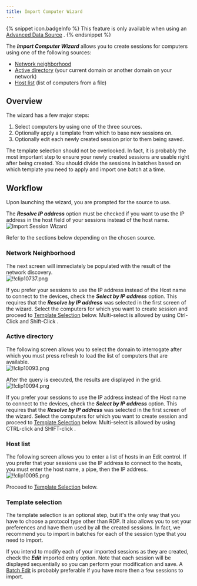 ```yaml
---
title: Import Computer Wizard
---
```

{% snippet icon.badgeInfo %} 
This feature is only available when using an [Advanced Data Source](/rdm/windows/data-sources/data-sources-types/advanced-data-sources/) . 
{% endsnippet %}
 
The ***Import Computer Wizard*** allows you to create sessions for computers using one of the following sources:  

* [Network neighborhood](#network-neighborhood) 
* [Active directory](#active-directory) (your current domain or another domain on your network) 
* [Host list](#host-list) (list of computers from a file) 

## Overview 

The wizard has a few major steps:  

1. Select computers by using one of the three sources. 
1. Optionally apply a template from which to base new sessions on. 
1. Optionally edit each newly created session prior to them being saved. 

The template selection should not be overlooked. In fact, it is probably the most important step to ensure your newly created sessions are usable right after being created. You should divide the sessions in batches based on which template you need to apply and import one batch at a time. 

## Workflow 

Upon launching the wizard, you are prompted for the source to use.  

The ***Resolve IP address*** option must be checked if you want to use the IP address in the host field of your sessions instead of the host name.  
![Import Session Wizard](/img/en/rdm/windows/clip10736.png) 

Refer to the sections below depending on the chosen source. 

### Network Neighborhood 

The next screen will immediately be populated with the result of the network discovery.  
![!!clip10737.png](/img/en/rdm/windows/clip10737.png) 

If you prefer your sessions to use the IP address instead of the Host name to connect to the devices, check the ***Select by IP address*** option. This requires that the ***Resolve by IP address*** was selected in the first screen of the wizard. Select the computers for which you want to create session and proceed to [Template Selection](#template-selection) below. Multi-select is allowed by using Ctrl-Click and Shift-Click . 

### Active directory 

The following screen allows you to select the domain to interrogate after which you must press refresh to load the list of computers that are available.  
![!!clip10093.png](/img/en/rdm/windows/clip10093.png) 

After the query is executed, the results are displayed in the grid.  
![!!clip10094.png](/img/en/rdm/windows/clip10094.png) 

If you prefer your sessions to use the IP address instead of the Host name to connect to the devices, check the ***Select by IP address*** option. This requires that the ***Resolve by IP address*** was selected in the first screen of the wizard. Select the computers for which you want to create session and proceed to [Template Selection](#template-selection) below. Multi-select is allowed by using CTRL-click and SHIFT-click . 

### Host list 

The following screen allows you to enter a list of hosts in an Edit control. If you prefer that your sessions use the IP address to connect to the hosts, you must enter the host name, a pipe, then the IP address.  
![!!clip10095.png](/img/en/rdm/windows/clip10095.png) 

Proceed to [Template Selection](#template-selection) below. 

### Template selection 

The template selection is an optional step, but it&apos;s the only way that you have to choose a protocol type other than RDP. It also allows you to set your preferences and have them used by all the created sessions. In fact, we recommend you to import in batches for each of the session type that you need to import.  

If you intend to modify each of your imported sessions as they are created, check the ***Edit*** imported entry option. Note that each session will be displayed sequentially so you can perform your modification and save. A [Batch Edit](/rdm/windows/commands/edit/batch/batch-edit/) is probably preferable if you have more then a few sessions to import. 

